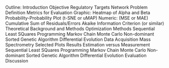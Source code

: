 Outline:
Introduction
	Objective
	Regulatory Targets
	Network
	Problem Definition
	Metrics for Evaluation
		Graphic:
			Heatmap of Alpha and Beta
			Probability-Probability Plot
			(t-SNE or uMAP)
		Numeric:
			(MSE or MAE)
			Cumulative Sum of Residuals/Errors
			Akaike Information Criterion (or similar)
Theoretical Background and Methods
	Optimization Methods
		Sequential Least SQuares Programming
		Markov Chain Monte Carlo
		Non-dominant Sorted Genetic Algorithm
		Differential Evolution
	Data Acquisition
		Mass Spectrometry
		Selected Plots
Results
	Estimation versus Measurement
		Sequential Least SQuares Programming
		Markov Chain Monte Carlo
		Non-dominant Sorted Genetic Algorithm
		Differential Evolution
	Evaluation
Discussion
